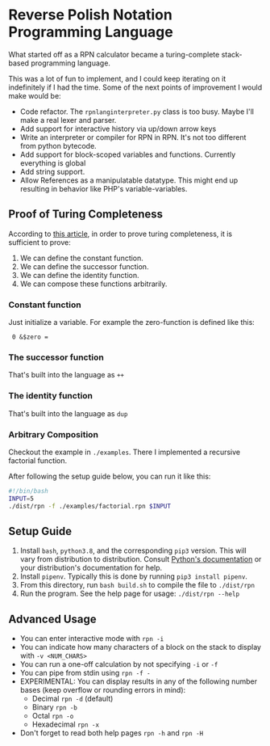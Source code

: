 # Reverse Polish Notation Programming Language
What started off as a RPN calculator became a turing-complete stack-based programming language. 

This was a lot of fun to implement, and I could keep iterating on it indefinitely if I had the time.
Some of the next points of improvement I would make would be:
- Code refactor. The `rpnlanginterpreter.py` class is too busy. Maybe I'll make a real lexer and parser.
- Add support for interactive history via up/down arrow keys
- Write an interpreter or compiler for RPN in RPN. It's not too different from python bytecode.
- Add support for block-scoped variables and functions. Currently everything is global
- Add string support.
- Allow References as a manipulatable datatype. This might end up resulting in behavior like PHP's variable-variables.
## Proof of Turing Completeness
According to [this article](https://en.wikipedia.org/wiki/General_recursive_function#Definition), in order to prove
 turing completeness, it is sufficient to prove:
 1. We can define the constant function.
 1. We can define the successor function.
 1. We can define the identity function.
 1. We can compose these functions arbitrarily.

### Constant function
Just initialize a variable. For example the zero-function is defined like this:
```
 0 &$zero =
```
### The successor function
That's built into the language as `++`

### The identity function
That's built into the language as `dup`

### Arbitrary Composition
Checkout the example in `./examples`. There I implemented a recursive factorial function.

After following the setup guide below, you can run it like this:
```bash
#!/bin/bash
INPUT=5
./dist/rpn -f ./examples/factorial.rpn $INPUT
```

## Setup Guide
1. Install `bash`, `python3.8`, and the corresponding `pip3` version. This will vary from distribution to distribution. Consult [Python's documentation](https://www.python.org/downloads/) or your distribution's documentation for help.
1. Install `pipenv`. Typically this is done by running `pip3 install pipenv`.
1. From this directory, run `bash build.sh` to compile the file to `./dist/rpn`
1. Run the program. See the help page for usage: `./dist/rpn --help`

## Advanced Usage
- You can enter interactive mode with `rpn -i`
- You can indicate how many characters of a block on the stack to display with `-v <NUM_CHARS>`
- You can run a one-off calculation by not specifying `-i` or `-f`
- You can pipe from stdin using `rpn -f -`
- EXPERIMENTAL: You can display results in any of the following number bases (keep overflow or rounding errors in mind):
  - Decimal `rpn -d` (default)
  - Binary `rpn -b`
  - Octal `rpn -o`
  - Hexadecimal `rpn -x`
- Don't forget to read both help pages `rpn -h` and `rpn -H`
